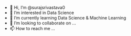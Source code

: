 - 👋 Hi, I’m @surajsrivastava0
- 👀 I’m interested in Data Science
- 🌱 I’m currently learning Data Science & Machine Learning
- 💞️ I’m looking to collaborate on ...
- 📫 How to reach me ...

<!---
surajsrivastava0/surajsrivastava0 is a ✨ special ✨ repository because its `README.md` (this file) appears on your GitHub profile.
You can click the Preview link to take a look at your changes.
--->
